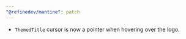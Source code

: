 ```yaml
---
"@refinedev/mantine": patch
---
```


-   `ThemedTitle` cursor is now a pointer when hovering over the logo.
